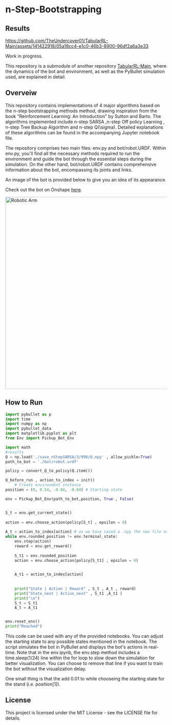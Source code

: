 # n-Step-Bootstrapping

## Results

https://github.com/TheUndercover01/TabularRL-Main/assets/141422918/05a18cc4-e1c0-46b3-8900-96df2a6a3e33

Work in progress.

This repository is a submodule of another repository [TabularRL-Main](https://github.com/TheUndercover01/TabularRL-Main/tree/main), where the dynamics of the bot and environment, as well as the PyBullet simulation used, are explained in detail. 


## Overveiw

This repository contains implementations of 4 major algorithms based on the n-step bootstrapping methods method, drawing inspiration from the book "Reinforcement Learning: An Introduction" by Sutton and Barto. The algorithms implemented include n-step SARSA ,n-step Off policy Learning , n-step Tree Backup Algorithm and n-step Q(\sigma). Detailed explanations of these algorithms can be found in the accompanying Jupyter notebook file.

The repository comprises two main files: env.py and bot/robot.URDF. Within env.py, you'll find all the necessary methods required to run the environment and guide the bot through the essential steps during the simulation. On the other hand, bot/robot.URDF contains comprehensive information about the bot, encompassing its joints and links.

An image of the bot is provided below to give you an idea of its appearance.

Check out the bot on Onshape [here](https://cad.onshape.com/documents/04a8f06c4e82eef0aab52342/w/e26ea93d189b4fb4644d2868/e/ce0ae9d693e713171509edc4?renderMode=0&leftPanel=false&uiState=65b6963083efbe35d664705e).

<img src="https://github.com/TheUndercover01/TabularRL-Robotics/blob/main/image_bot.png?raw=true" alt="Robotic Arm" width="575" height="600">


## How to Run

```python
import pybullet as p
import time
import numpy as np
import pybullet_data 
import matplotlib.pyplot as plt
from Env import Pickup_Bot_Env

import math
#results 
Q = np.load('./save_nStepSARSA/3/990/Q.npy' , allow_pickle=True)
path_to_bot = './bot/robot.urdf'

policy = convert_Q_to_policy(Q.item())

Q_before_run , action_to_index = init()
    # Create environment instance
position = (0, 0.54, -0.84, -0.84) # Starting state

env = Pickup_Bot_Env(path_to_bot,position, True , False)


S_t = env.get_current_state()
    
action = env.choose_action(policy[S_t] , epsilon = 0)
   
A_t = action_to_index[action] # as we have saved a .npy the new file needs to be converted back to a dictionary
while env.rounded_position != env.terminal_state:
    env.step(action)
    reward = env.get_reward()
    
    S_t1 = env.rounded_position
    action = env.choose_action(policy[S_t1] , epsilon = 0)
  

    A_t1 = action_to_index[action]
    
    
    print("State | Action | Reward" , S_t , A_t , reward)
    print("State_next | Action_next" , S_t1 ,A_t1 )
    print("\n")
    S_t = S_t1
    A_t = A_t1


env.reset_env()
print("Reached")

```
This code can be used with any of the provided notebooks. You can adjust the starting state to any possible states mentioned in the notebook. The script simulates the bot in PyBullet and displays the bot's actions in real-time. Note that in the env.ipynb, the env.step method includes a time.sleep(1/24) line within the for loop to slow down the simulation for better visualization. You can choose to remove that line if you want to train the bot without the visualization delay.

One small thing is that the add 0.01 to while chooseing the starting state for the stand (i.e. position[1]).

## License

This project is licensed under the MIT License - see the LICENSE file for details.
